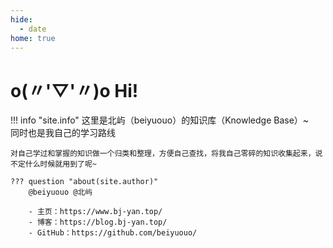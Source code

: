```yaml
---
hide:
  - date
home: true
---
```


# o(〃'▽'〃)o Hi!

!!! info "site.info"
    这里是北屿（beiyuouo）的知识库（Knowledge Base）~<br/>
    同时也是我自己的学习路线

    对自己学过和掌握的知识做一个归类和整理，方便自己查找，将我自己零碎的知识收集起来，说不定什么时候就用到了呢~

    ??? question "about(site.author)"
        @beiyuouo @北屿

        - 主页：https://www.bj-yan.top/
        - 博客：https://blog.bj-yan.top/
        - GitHub：https://github.com/beiyuouo/
